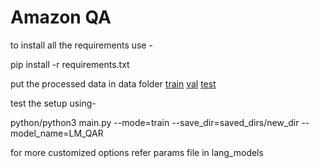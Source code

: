 # Amazon QA

to install all the requirements use -

pip install -r requirements.txt

put the processed data in data folder
[train](https://amazon-qa.s3-us-west-2.amazonaws.com/train-qar.jsonl)
[val](https://amazon-qa.s3-us-west-2.amazonaws.com/val-qar.jsonl)
[test](https://drive.google.com/file/d/1A_gaYbyBUOfwi8CQ7d5OO_b91lEvSnwr/view?usp=sharing)

test the setup using-

python/python3 main.py --mode=train --save_dir=saved_dirs/new_dir --model_name=LM_QAR

for more customized options refer params file in lang_models
